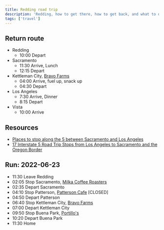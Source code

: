 ```yaml
---
title: Redding road trip
description: 'Redding, how to get there, how to get back, and what to do while there…'
tags: ['travel']
---
```


## Return route

- Redding
  - 10:00 Depart
- Sacramento
  - 11:30 Arrive, Lunch
  - 12:15 Depart
- Kettleman City, [Bravo Farms][]
  - 04:00 Arrive, fuel up, snack up
  - 04:30 Depart
- Los Angeles
  - 7:30 Arrive, Dinner
  - 8:15 Depart
- Vista
  - 10:00 Arrive

## Resources

- [Places to stop along the 5 between Sacramento and Los Angeles](https://mwg.aaa.com/via/road-trips/where-stop-i-5-sacramento-los-angeles)
- [17 Interstate 5 Road Trip Stops from Los Angeles to Sacramento and the Oregon Border](https://californiathroughmylens.com/i5-road-trip-stops/)

## Run: 2022-06-23

- 11:30 Leave Redding
- 02:05 Stop Sacramento, [Milka Coffee Roasters](https://www.milkacoffee.com/)
- 02:35 Depart Sacramento
- 04:10 Stop Patterson, [Patterson Cafe](https://pattersoncafe.wixsite.com/pattersoncafe) [CLOSED]
- 04:50 Depart Patterson
- 06:40 Stop Kettleman City, [Bravo Farms][]
- 07:00 Depart Kettleman City
- 09:50 Stop Buena Park, [Portillo's](https://www.portillos.com/locations/buena-park/)
- 10:20 Depart Buena Park
- 11:30 Home

[Bravo farms]: https://bravofarms.com/
